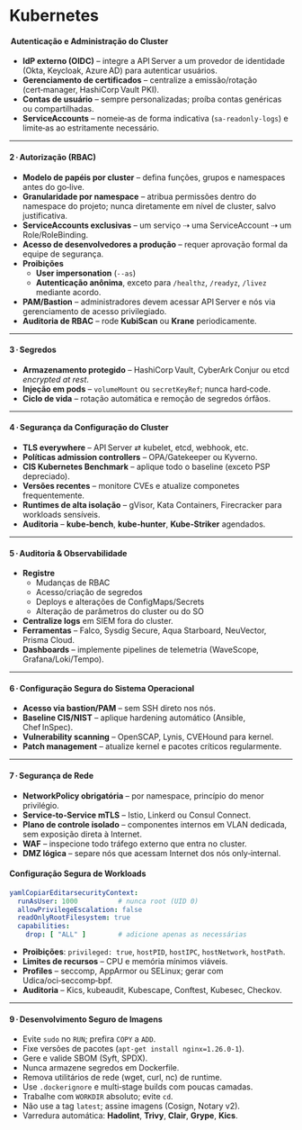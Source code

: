 # Kubernetes

####  Autenticação e Administração do Cluster

* **IdP externo (OIDC)** – integre a API Server a um provedor de identidade (Okta, Keycloak, Azure AD) para autenticar usuários.
* **Gerenciamento de certificados** – centralize a emissão/rotação (cert‑manager, HashiCorp Vault PKI).
* **Contas de usuário** – sempre personalizadas; proíba contas genéricas ou compartilhadas.
* **ServiceAccounts** – nomeie‑as de forma indicativa (`sa-readonly-logs`) e limite‑as ao estritamente necessário.

***

#### 2 · Autorização (RBAC)

* **Modelo de papéis por cluster** – defina funções, grupos e namespaces antes do go‑live.
* **Granularidade por namespace** – atribua permissões dentro do namespace do projeto; nunca diretamente em nível de cluster, salvo justificativa.
* **ServiceAccounts exclusivas** – um serviço ⇢ uma ServiceAccount ⇢ um Role/RoleBinding.
* **Acesso de desenvolvedores a produção** – requer aprovação formal da equipe de segurança.
* **Proibições**
  * **User impersonation** (`--as`)
  * **Autenticação anônima**, exceto para `/healthz`, `/readyz`, `/livez` mediante acordo.
* **PAM/Bastion** – administradores devem acessar API Server e nós via gerenciamento de acesso privilegiado.
* **Auditoria de RBAC** – rode **KubiScan** ou **Krane** periodicamente.

***

#### 3 · Segredos

* **Armazenamento protegido** – HashiCorp Vault, CyberArk Conjur ou etcd _encrypted at rest_.
* **Injeção em pods** – `volumeMount` ou `secretKeyRef`; nunca hard‑code.
* **Ciclo de vida** – rotação automática e remoção de segredos órfãos.

***

#### 4 · Segurança da Configuração do Cluster

* **TLS everywhere** – API Server ⇄ kubelet, etcd, webhook, etc.
* **Políticas admission controllers** – OPA/Gatekeeper ou Kyverno.
* **CIS Kubernetes Benchmark** – aplique todo o baseline (exceto PSP depreciado).
* **Versões recentes** – monitore CVEs e atualize componetes frequentemente.
* **Runtimes de alta isolação** – gVisor, Kata Containers, Firecracker para workloads sensíveis.
* **Auditoria** – **kube‑bench**, **kube‑hunter**, **Kube‑Striker** agendados.

***

#### 5 · Auditoria & Observabilidade

* **Registre**
  * Mudanças de RBAC
  * Acesso/criação de segredos
  * Deploys e alterações de ConfigMaps/Secrets
  * Alteração de parâmetros do cluster ou do SO
* **Centralize logs** em SIEM fora do cluster.
* **Ferramentas** – Falco, Sysdig Secure, Aqua Starboard, NeuVector, Prisma Cloud.
* **Dashboards** – implemente pipelines de telemetria (WaveScope, Grafana/Loki/Tempo).

***

#### 6 · Configuração Segura do Sistema Operacional

* **Acesso via bastion/PAM** – sem SSH direto nos nós.
* **Baseline CIS/NIST** – aplique hardening automático (Ansible, Chef InSpec).
* **Vulnerability scanning** – OpenSCAP, Lynis, CVEHound para kernel.
* **Patch management** – atualize kernel e pacotes críticos regularmente.

***

#### 7 · Segurança de Rede

* **NetworkPolicy obrigatória** – por namespace, princípio do menor privilégio.
* **Service‑to‑Service mTLS** – Istio, Linkerd ou Consul Connect.
* **Plano de controle isolado** – componentes internos em VLAN dedicada, sem exposição direta à Internet.
* **WAF** – inspecione todo tráfego externo que entra no cluster.
* **DMZ lógica** – separe nós que acessam Internet dos nós only‑internal.

#### Configuração Segura de Workloads

```yaml
yamlCopiarEditarsecurityContext:
  runAsUser: 1000          # nunca root (UID 0)
  allowPrivilegeEscalation: false
  readOnlyRootFilesystem: true
  capabilities:
    drop: [ "ALL" ]        # adicione apenas as necessárias
```

* **Proibições**: `privileged: true`, `hostPID`, `hostIPC`, `hostNetwork`, `hostPath`.
* **Limites de recursos** – CPU e memória mínimos viáveis.
* **Profiles** – seccomp, AppArmor ou SELinux; gerar com Udica/oci‑seccomp‑bpf.
* **Auditoria** – Kics, kubeaudit, Kubescape, Conftest, Kubesec, Checkov.

***

#### 9 · Desenvolvimento Seguro de Imagens

* Evite `sudo` no `RUN`; prefira `COPY` a `ADD`.
* Fixe versões de pacotes (`apt-get install nginx=1.26.0-1`).
* Gere e valide SBOM (Syft, SPDX).
* Nunca armazene segredos em Dockerfile.
* Remova utilitários de rede (wget, curl, nc) de runtime.
* Use `.dockerignore` e multi‑stage builds com poucas camadas.
* Trabalhe com `WORKDIR` absoluto; evite `cd`.
* Não use a tag `latest`; assine imagens (Cosign, Notary v2).
* Varredura automática: **Hadolint**, **Trivy**, **Clair**, **Grype**, **Kics**.
